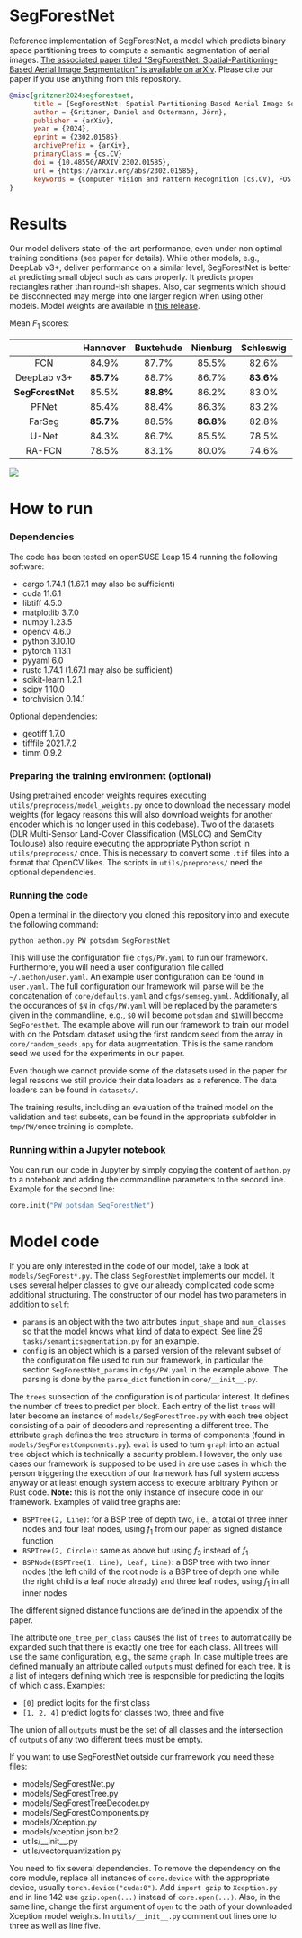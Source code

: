 # SegForestNet
Reference implementation of SegForestNet, a model which predicts binary space partitioning trees to compute a semantic segmentation of aerial images. [The associated paper titled "SegForestNet: Spatial-Partitioning-Based Aerial Image Segmentation" is available on arXiv](https://arxiv.org/abs/2302.01585). Please cite our paper if you use anything from this repository.

```bibtex
@misc{gritzner2024segforestnet,
      title = {SegForestNet: Spatial-Partitioning-Based Aerial Image Segmentation}, 
      author = {Gritzner, Daniel and Ostermann, Jörn},
      publisher = {arXiv},
      year = {2024},
      eprint = {2302.01585},
      archivePrefix = {arXiv},
      primaryClass = {cs.CV}
      doi = {10.48550/ARXIV.2302.01585},
      url = {https://arxiv.org/abs/2302.01585},
      keywords = {Computer Vision and Pattern Recognition (cs.CV), FOS: Computer and information sciences, FOS: Computer and information sciences, I.5.4},
}
```
# Results
Our model delivers state-of-the-art performance, even under non optimal training conditions (see paper for details). While other models, e.g., DeepLab v3+, deliver performance on a similar level, SegForestNet is better at predicting small object such as cars properly. It predicts proper rectangles rather than round-ish shapes. Also, car segments which should be disconnected may merge into one larger region when using other models. Model weights are available in [this release](https://github.com/gritzner/SegForestNet/releases/tag/2024-04).

Mean $F_1$ scores:

| | Hannover | Buxtehude | Nienburg | Schleswig | Hameln | Vaihingen | Potsdam | Toulouse |
| :----: | :----: | :----: | :----: | :----: | :----: | :----: | :----: | :----: |
| FCN | 84.9% | 87.7% | 85.5% | 82.6% | 87.8% | 86.6% | 91.3% | 75.8% |
| DeepLab v3+ | __85.7%__ | 88.7% | 86.7% | __83.6%__ | 88.6% | __86.9%__ | __91.5%__ | __77.6%__ |
| __SegForestNet__ | 85.5% | __88.8%__ | 86.2% | 83.0% | __88.7%__ | 86.8% | 91.3% | 74.8% |
| PFNet | 85.4% | 88.4% | 86.3% | 83.2% | 88.4% | 86.8% | __91.5%__ | 75.8% |
| FarSeg | __85.7%__ | 88.5% | __86.8%__ | 82.8% | 88.4% | 86.7% | 91.4% | 75.0% |
| U-Net | 84.3% | 86.7% | 85.5% | 78.5% | 86.8% | 84.2% | 88.6% | 75.2% |
| RA-FCN | 78.5% | 83.1% | 80.0% | 74.6% | 83.9% | 82.6% | 86.6% | 66.9% |

![](samples.png)

# How to run
### Dependencies
The code has been tested on openSUSE Leap 15.4 running the following software:
* cargo 1.74.1 (1.67.1 may also be sufficient)
* cuda 11.6.1
* libtiff 4.5.0
* matplotlib 3.7.0
* numpy 1.23.5
* opencv 4.6.0 
* python 3.10.10
* pytorch 1.13.1
* pyyaml 6.0
* rustc 1.74.1 (1.67.1 may also be sufficient)
* scikit-learn 1.2.1
* scipy 1.10.0
* torchvision 0.14.1

Optional dependencies:
* geotiff 1.7.0
* tifffile 2021.7.2
* timm 0.9.2

### Preparing the training environment (optional)
Using pretrained encoder weights requires executing ```utils/preprocess/model_weights.py``` once to download the necessary model weights (for legacy reasons this will also download weights for another encoder which is no longer used in this codebase). Two of the datasets (DLR Multi-Sensor Land-Cover Classification (MSLCC) and SemCity Toulouse) also require executing the appropriate Python script in ```utils/preprocess/``` once. This is necessary to convert some ```.tif``` files into a format that OpenCV likes. The scripts in ```utils/preprocess/``` need the optional dependencies.

### Running the code
Open a terminal in the directory you cloned this repository into and execute the following command:

```shell
python aethon.py PW potsdam SegForestNet
```

This will use the configuration file ```cfgs/PW.yaml``` to run our framework. Furthermore, you will need a user configuration file called ```~/.aethon/user.yaml```. An example user configuration can be found in ```user.yaml```. The full configuration our framework will parse will be the concatenation of ```core/defaults.yaml``` and ```cfgs/semseg.yaml```. Additionally, all the occurances of ```$N``` in ```cfgs/PW.yaml``` will be replaced by the parameters given in the commandline, e.g., ```$0``` will become ```potsdam``` and ```$1```will become ```SegForestNet```. The example above will run our framework to train our model with on the Potsdam dataset using the first random seed from the array in ```core/random_seeds.npy``` for data augmentation. This is the same random seed we used for the experiments in our paper.

Even though we cannot provide some of the datasets used in the paper for legal reasons we still provide their data loaders as a reference. The data loaders can be found in ```datasets/```.

The training results, including an evaluation of the trained model on the validation and test subsets, can be found in the appropriate subfolder in ```tmp/PW/```once training is complete.

### Running within a Jupyter notebook
You can run our code in Jupyter by simply copying the content of ```aethon.py``` to a notebook and adding the commandline parameters to the second line. Example for the second line:

```python
core.init("PW potsdam SegForestNet")
```

# Model code
If you are only interested in the code of our model, take a look at ```models/SegForest*.py```. The class ```SegForestNet``` implements our model. It uses several helper classes to give our already complicated code some additional structuring. The constructor of our model has two parameters in addition to ```self```:
* ```params``` is an object with the two attributes ```input_shape``` and ```num_classes``` so that the model knows what kind of data to expect. See line 29 ```tasks/semanticsegmentation.py``` for an example.
* ```config``` is an object which is a parsed version of the relevant subset of the configuration file used to run our framework, in particular the section ```SegForestNet_params``` in ```cfgs/PW.yaml``` in the example above. The parsing is done by the ```parse_dict``` function in ```core/__init__.py```.

The ```trees``` subsection of the configuration is of particular interest. It defines the number of trees to predict per block. Each entry of the list ```trees``` will later become an instance of ```models/SegForestTree.py``` with each tree object consisting of a pair of decoders and representing a different tree. The attribute ```graph``` defines the tree structure in terms of components (found in ```models/SegForestComponents.py```). ```eval``` is used to turn ```graph``` into an actual tree object which is technically a security problem. However, the only use cases our framework is supposed to be used in are use cases in which the person triggering the execution of our framework has full system access anyway or at least enough system access to execute arbitrary Python or Rust code. **Note:** this is not the only instance of insecure code in our framework. Examples of valid tree graphs are:
* ```BSPTree(2, Line)```: for a BSP tree of depth two, i.e., a total of three inner nodes and four leaf nodes, using $f_1$ from our paper as signed distance function
* ```BSPTree(2, Circle)```: same as above but using $f_3$ instead of $f_1$
* ```BSPNode(BSPTree(1, Line), Leaf, Line)```: a BSP tree with two inner nodes (the left child of the root node is a BSP tree of depth one while the right child is a leaf node already) and three leaf nodes, using $f_1$ in all inner nodes

The different signed distance functions are defined in the appendix of the paper.

The attribute ```one_tree_per_class``` causes the list of ```trees``` to automatically be expanded such that there is exactly one tree for each class. All trees will use the same configuration, e.g., the same ```graph```. In case multiple trees are defined manually an attribute called  ```outputs``` must defined for each tree. It is a list of integers defining which tree is responsible for predicting the logits of which class. Examples:
* ```[0]``` predict logits for the first class
* ```[1, 2, 4]``` predict logits for classes two, three and five

The union of all ```outputs``` must be the set of all classes and the intersection of ```outputs``` of any two different trees must be empty.

If you want to use SegForestNet outside our framework you need these files:
* models/SegForestNet.py
* models/SegForestTree.py
* models/SegForestTreeDecoder.py
* models/SegForestComponents.py
* models/Xception.py
* models/xception.json.bz2
* utils/\_\_init\_\_.py
* utils/vectorquantization.py

You need to fix several dependencies. To remove the dependency on the core module, replace all instances of ```core.device``` with the appropriate device, usually ```torch.device("cuda:0")```. Add ```import gzip``` to ```Xception.py``` and in line 142 use ```gzip.open(...)``` instead of ```core.open(...)```. Also, in the same line, change the first argument of ```open``` to the path of your downloaded Xception model weights. In ```utils/__init__.py``` comment out lines one to three as well as line five.